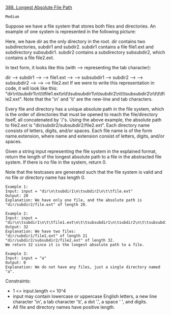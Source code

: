 [388. Longest Absolute File Path](https://leetcode.com/problems/longest-absolute-file-path/description/)

`Medium`

Suppose we have a file system that stores both files and directories. An example of one system is represented in the following picture:

Here, we have dir as the only directory in the root. dir contains two subdirectories, subdir1 and subdir2. subdir1 contains a file file1.ext and subdirectory subsubdir1. subdir2 contains a subdirectory subsubdir2, which contains a file file2.ext.

In text form, it looks like this (with ⟶ representing the tab character):

dir
⟶ subdir1
⟶ ⟶ file1.ext
⟶ ⟶ subsubdir1
⟶ subdir2
⟶ ⟶ subsubdir2
⟶ ⟶ ⟶ file2.ext
If we were to write this representation in code, it will look like this: "dir\n\tsubdir1\n\t\tfile1.ext\n\t\tsubsubdir1\n\tsubdir2\n\t\tsubsubdir2\n\t\t\tfile2.ext". Note that the '\n' and '\t' are the new-line and tab characters.

Every file and directory has a unique absolute path in the file system, which is the order of directories that must be opened to reach the file/directory itself, all concatenated by '/'s. Using the above example, the absolute path to file2.ext is "dir/subdir2/subsubdir2/file2.ext". Each directory name consists of letters, digits, and/or spaces. Each file name is of the form name.extension, where name and extension consist of letters, digits, and/or spaces.

Given a string input representing the file system in the explained format, return the length of the longest absolute path to a file in the abstracted file system. If there is no file in the system, return 0.

Note that the testcases are generated such that the file system is valid and no file or directory name has length 0.

```
Example 1:
Input: input = "dir\n\tsubdir1\n\tsubdir2\n\t\tfile.ext"
Output: 20
Explanation: We have only one file, and the absolute path is "dir/subdir2/file.ext" of length 20.

Example 2:
Input: input = "dir\n\tsubdir1\n\t\tfile1.ext\n\t\tsubsubdir1\n\tsubdir2\n\t\tsubsubdir2\n\t\t\tfile2.ext"
Output: 32
Explanation: We have two files:
"dir/subdir1/file1.ext" of length 21
"dir/subdir2/subsubdir2/file2.ext" of length 32.
We return 32 since it is the longest absolute path to a file.

Example 3:
Input: input = "a"
Output: 0
Explanation: We do not have any files, just a single directory named "a".
```

Constraints:

- 1 <= input.length <= 10^4
- input may contain lowercase or uppercase English letters, a new line character '\n', a tab character '\t', a dot '.', a space ' ', and digits.
- All file and directory names have positive length.
